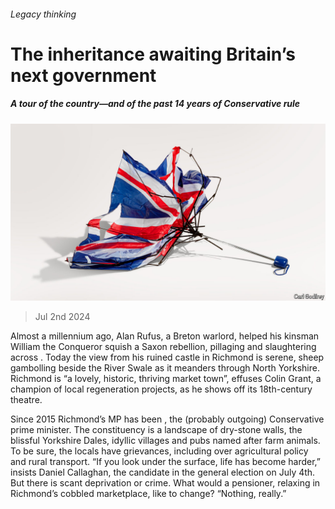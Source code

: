 ###### Legacy thinking

# The inheritance awaiting Britain’s next government 

##### A tour of the country—and of the past 14 years of Conservative rule 

![image](images/20240706_BRD002.jpg) 

> Jul 2nd 2024 

Almost a millennium ago, Alan Rufus, a Breton warlord, helped his kinsman William the Conqueror squish a Saxon rebellion, pillaging and slaughtering across . Today the view from his ruined castle in Richmond is serene, sheep gambolling beside the River Swale as it meanders through North Yorkshire. Richmond is “a lovely, historic, thriving market town”, effuses Colin Grant, a champion of local regeneration projects, as he shows off its 18th-century theatre.

Since 2015 Richmond’s MP has been , the (probably outgoing) Conservative prime minister. The constituency is a landscape of dry-stone walls, the blissful Yorkshire Dales, idyllic villages and pubs named after farm animals. To be sure, the locals have grievances, including over agricultural policy and rural transport. “If you look under the surface, life has become harder,” insists Daniel Callaghan, the  candidate in the general election on July 4th. But there is scant deprivation or crime. What would a pensioner, relaxing in Richmond’s cobbled marketplace, like to change? “Nothing, really.”

